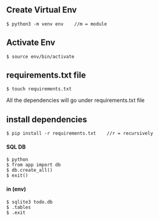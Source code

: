 ## Create Virtual Env
    $ python3 -m venv env    //m = module

## Activate Env
    $ source env/bin/activate 

## requirements.txt file
    $ touch requirements.txt
All the dependencies will go under requirements.txt file

## install dependencies
    $ pip install -r requirements.txt    //r = recursively


#### SQL DB

    $ python
    $ from app import db
    $ db.create_all()
    $ exit()

#### in (env)
    $ sqlite3 todo.db
    $ .tables
    $ .exit